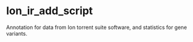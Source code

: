 # Ion_ir_add_script
Annotation for data from Ion torrent suite software, and statistics for gene variants.

